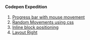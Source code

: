 #### Codepen Expedition
1. [Progress bar with mouse movement](https://github.com/vindecodex/mycodepen/tree/master/progress-bar-with-mouse-movement)
2. [Random Movements using css](https://github.com/vindecodex/mycodepen/tree/master/mouse-movements-css)
3. [Inline block positioning](https://github.com/vindecodex/mycodepen/tree/master/inline-block-positioning)
4. [Layout Right](https://github.com/vindecodex/mycodepen/tree/master/layout-right)
